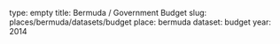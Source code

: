 type: empty
title: Bermuda / Government Budget
slug: places/bermuda/datasets/budget
place: bermuda
dataset: budget
year: 2014
